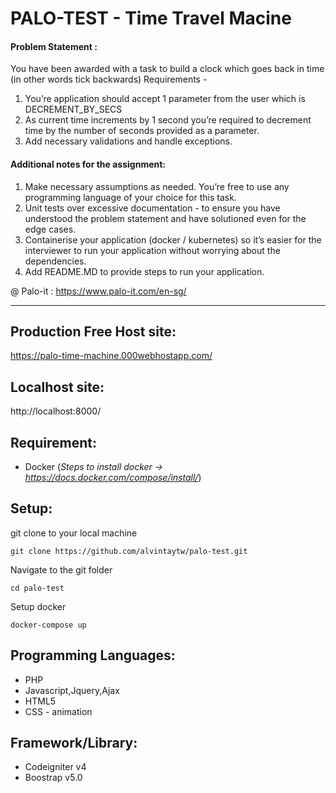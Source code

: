 # PALO-TEST - Time Travel Macine

#### Problem Statement :
You have been awarded with a task to build a clock which goes back in time (in other words
tick backwards)
Requirements -
1. You’re application should accept 1 parameter from the user which is
DECREMENT_BY_SECS
2. As current time increments by 1 second you’re required to decrement time by the
number of seconds provided as a parameter.
3. Add necessary validations and handle exceptions.

#### Additional notes for the assignment:
1. Make necessary assumptions as needed. You’re free to use any programming
language of your choice for this task.
2. Unit tests over excessive documentation - to ensure you have understood the
problem statement and have solutioned even for the edge cases.
3. Containerise your application (docker / kubernetes) so it’s easier for the interviewer
to run your application without worrying about the dependencies.
4. Add README.MD to provide steps to run your application.

@ Palo-it  : https://www.palo-it.com/en-sg/

------------


## Production Free Host site:
https://palo-time-machine.000webhostapp.com/

## Localhost site:
http://localhost:8000/

## Requirement:
- Docker (*Steps to install docker  -> https://docs.docker.com/compose/install/*)

## Setup:
git clone to your local machine
```Terminal
git clone https://github.com/alvintaytw/palo-test.git
```

Navigate to the git folder
```Terminal
cd palo-test
```

Setup docker 
```Terminal
docker-compose up
```


## Programming Languages:
- PHP
- Javascript,Jquery,Ajax
- HTML5 
- CSS - animation

## Framework/Library:
- Codeigniter v4
- Boostrap v5.0

